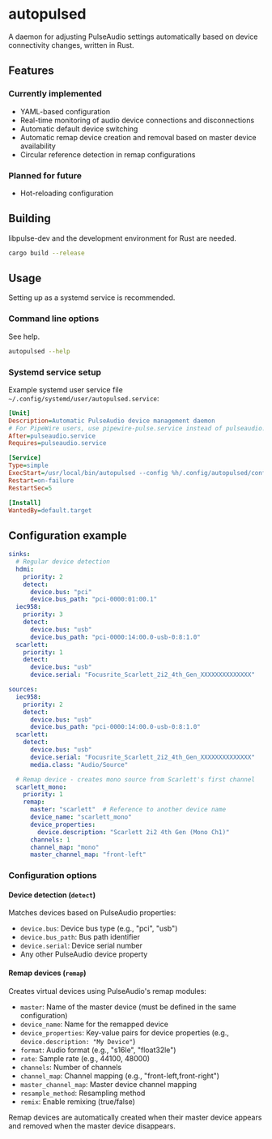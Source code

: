 # autopulsed

A daemon for adjusting PulseAudio settings automatically based on device connectivity changes, written in Rust.

## Features

### Currently implemented

- YAML-based configuration
- Real-time monitoring of audio device connections and disconnections
- Automatic default device switching
- Automatic remap device creation and removal based on master device availability
- Circular reference detection in remap configurations

### Planned for future

- Hot-reloading configuration

## Building

libpulse-dev and the development environment for Rust are needed.

```bash
cargo build --release
```

## Usage

Setting up as a systemd service is recommended.

### Command line options

See help.

```bash
autopulsed --help
```

### Systemd service setup

Example systemd user service file `~/.config/systemd/user/autopulsed.service`:

```ini
[Unit]
Description=Automatic PulseAudio device management daemon
# For PipeWire users, use pipewire-pulse.service instead of pulseaudio.service
After=pulseaudio.service
Requires=pulseaudio.service

[Service]
Type=simple
ExecStart=/usr/local/bin/autopulsed --config %h/.config/autopulsed/config.yml
Restart=on-failure
RestartSec=5

[Install]
WantedBy=default.target
```

## Configuration example

```yaml
sinks:
  # Regular device detection
  hdmi:
    priority: 2
    detect:
      device.bus: "pci"
      device.bus_path: "pci-0000:01:00.1"
  iec958:
    priority: 3
    detect:
      device.bus: "usb"
      device.bus_path: "pci-0000:14:00.0-usb-0:8:1.0"
  scarlett:
    priority: 1
    detect:
      device.bus: "usb"
      device.serial: "Focusrite_Scarlett_2i2_4th_Gen_XXXXXXXXXXXXXX"

sources:
  iec958:
    priority: 2
    detect:
      device.bus: "usb"
      device.bus_path: "pci-0000:14:00.0-usb-0:8:1.0"
  scarlett:
    detect:
      device.bus: "usb"
      device.serial: "Focusrite_Scarlett_2i2_4th_Gen_XXXXXXXXXXXXXX"
      media.class: "Audio/Source"

  # Remap device - creates mono source from Scarlett's first channel
  scarlett_mono:
    priority: 1
    remap:
      master: "scarlett"  # Reference to another device name
      device_name: "scarlett_mono"
      device_properties:
        device.description: "Scarlett 2i2 4th Gen (Mono Ch1)"
      channels: 1
      channel_map: "mono"
      master_channel_map: "front-left"
```

### Configuration options

#### Device detection (`detect`)
Matches devices based on PulseAudio properties:
- `device.bus`: Device bus type (e.g., "pci", "usb")
- `device.bus_path`: Bus path identifier
- `device.serial`: Device serial number
- Any other PulseAudio device property

#### Remap devices (`remap`)
Creates virtual devices using PulseAudio's remap modules:
- `master`: Name of the master device (must be defined in the same configuration)
- `device_name`: Name for the remapped device
- `device_properties`: Key-value pairs for device properties (e.g., `device.description: "My Device"`)
- `format`: Audio format (e.g., "s16le", "float32le")
- `rate`: Sample rate (e.g., 44100, 48000)
- `channels`: Number of channels
- `channel_map`: Channel mapping (e.g., "front-left,front-right")
- `master_channel_map`: Master device channel mapping
- `resample_method`: Resampling method
- `remix`: Enable remixing (true/false)

Remap devices are automatically created when their master device appears and removed when the master device disappears.
